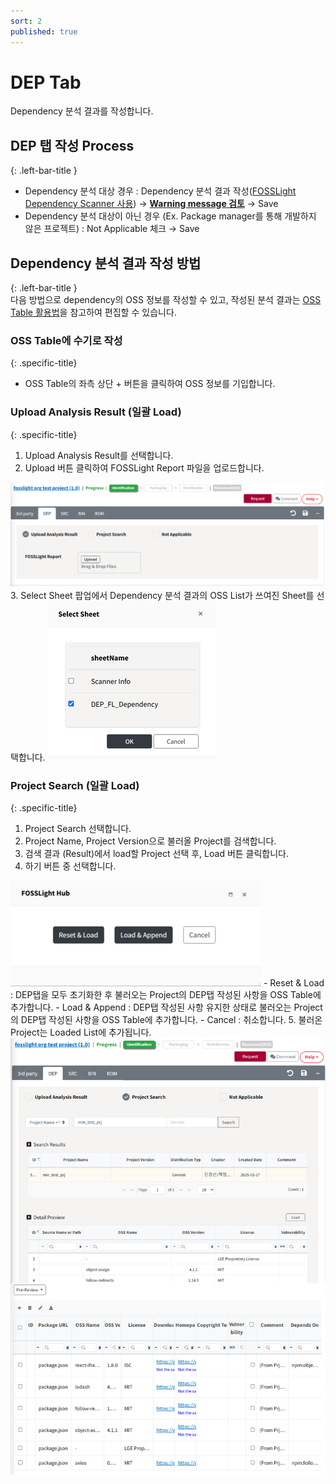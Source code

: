 ```yaml
---
sort: 2
published: true
---
```


# DEP Tab
<div class="note">
Dependency 분석 결과를 작성합니다.
</div>

## DEP 탭 작성 Process
{: .left-bar-title }
- Dependency 분석 대상 경우 : Dependency 분석 결과 작성([FOSSLight Dependency Scanner 사용](https://fosslight.org/fosslight-guide/scanner/3_dependency.html)) → [**Warning message 검토**](https://fosslight.org/hub-guide/tips/1_common/5_warning_message) → Save 
- Dependency 분석 대상이 아닌 경우 (Ex. Package manager를 통해 개발하지 않은 프로젝트) : Not Applicable 체크 → Save

## Dependency 분석 결과 작성 방법
{: .left-bar-title }  
다음 방법으로 dependency의 OSS 정보를 작성할 수 있고, 작성된 분석 결과는 [OSS Table 활용법](https://fosslight.org/hub-guide/tips/1_common/1_oss_table)을 참고하여 편집할 수 있습니다. 

### OSS Table에 수기로 작성
{: .specific-title}  
- OSS Table의 좌측 상단 + 버튼을 클릭하여 OSS 정보를 기입합니다. 

### Upload Analysis Result (일괄 Load)
{: .specific-title}
1. Upload Analysis Result를 선택합니다.
2. Upload 버튼 클릭하여 FOSSLight Report 파일을 업로드합니다.  
<img src="images/2_dep_upload.png" alt="select" class="styled-image">
3. Select Sheet 팝업에서 Dependency 분석 결과의 OSS List가 쓰여진 Sheet를 선택합니다.  
<img src="images/2_dep_file_select.png" alt="select" class="styled-image">

### Project Search (일괄 Load)
{: .specific-title}  
1. Project Search 선택합니다.
2. Project Name, Project Version으로 불러올 Project를 검색합니다.
3. 검색 결과 (Result)에서 load할 Project 선택 후, Load 버튼 클릭합니다.
4. 하기 버튼 중 선택합니다.  
<img src="images/2_dep_search_option.png" alt="select" class="styled-image">
    - Reset & Load : DEP탭을 모두 초기화한 후 불러오는 Project의 DEP탭 작성된 사항을 OSS Table에 추가합니다.
    - Load & Append : DEP탭 작성된 사항 유지한 상태로 불러오는 Project의 DEP탭 작성된 사항을 OSS Table에 추가합니다.
    - Cancel : 취소합니다.
5. 불러온 Project는 Loaded List에 추가됩니다.
<img src="images/2_dep_search.png" alt="select" class="styled-image">  

